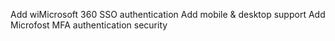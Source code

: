 Add wiMicrosoft 360 SSO authentication
Add mobile & desktop support
Add Microfost MFA authentication security